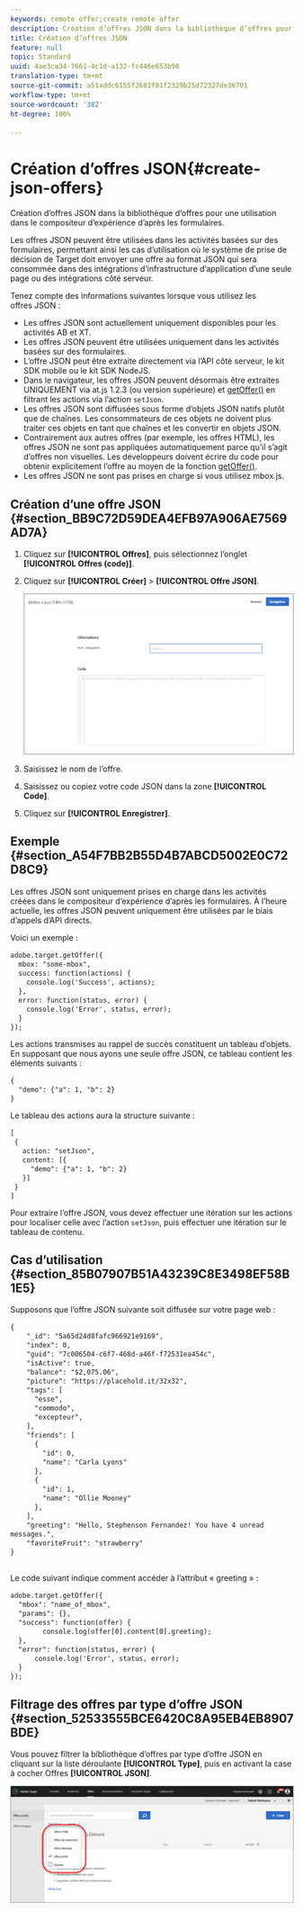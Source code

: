 ```yaml
---
keywords: remote offer;create remote offer
description: Création d’offres JSON dans la bibliothèque d’offres pour une utilisation dans le compositeur d’expérience d’après les formulaires.
title: Création d’offres JSON
feature: null
topic: Standard
uuid: 4ae3ca34-7661-4c1d-a132-fc446e653b90
translation-type: tm+mt
source-git-commit: a51addc6155f2681f01f2329b25d72327de36701
workflow-type: tm+mt
source-wordcount: '382'
ht-degree: 100%

---
```



# Création d’offres JSON{#create-json-offers}

Création d’offres JSON dans la bibliothèque d’offres pour une utilisation dans le compositeur d’expérience d’après les formulaires.

Les offres JSON peuvent être utilisées dans les activités basées sur des formulaires, permettant ainsi les cas d’utilisation où le système de prise de décision de Target doit envoyer une offre au format JSON qui sera consommée dans des intégrations d’infrastructure d’application d’une seule page ou des intégrations côté serveur.

Tenez compte des informations suivantes lorsque vous utilisez les offres JSON :

* Les offres JSON sont actuellement uniquement disponibles pour les activités AB et XT.
* Les offres JSON peuvent être utilisées uniquement dans les activités basées sur des formulaires.
* L’offre JSON peut être extraite directement via l’API côté serveur, le kit SDK mobile ou le kit SDK NodeJS.
* Dans le navigateur, les offres JSON peuvent désormais être extraites UNIQUEMENT via at.js 1.2.3 (ou version supérieure) et [getOffer()](/help/c-implementing-target/c-implementing-target-for-client-side-web/adobe-target-getoffer.md) en filtrant les actions via l’action `setJson`.
* Les offres JSON sont diffusées sous forme d’objets JSON natifs plutôt que de chaînes. Les consommateurs de ces objets ne doivent plus traiter ces objets en tant que chaînes et les convertir en objets JSON.
* Contrairement aux autres offres (par exemple, les offres HTML), les offres JSON ne sont pas appliquées automatiquement parce qu’il s’agit d’offres non visuelles. Les développeurs doivent écrire du code pour obtenir explicitement l’offre au moyen de la fonction [getOffer()](/help/c-implementing-target/c-implementing-target-for-client-side-web/adobe-target-getoffer.md).
* Les offres JSON ne sont pas prises en charge si vous utilisez mbox.js.

## Création d’une offre JSON {#section_BB9C72D59DEA4EFB97A906AE7569AD7A}

1. Cliquez sur **[!UICONTROL Offres]**, puis sélectionnez l’onglet **[!UICONTROL Offres (code)]**.
1. Cliquez sur **[!UICONTROL Créer]** > **[!UICONTROL Offre JSON]**.

   ![](assets/offer-json.png)

1. Saisissez le nom de l’offre.
1. Saisissez ou copiez votre code JSON dans la zone **[!UICONTROL Code]**.
1. Cliquez sur **[!UICONTROL Enregistrer]**.

## Exemple {#section_A54F7BB2B55D4B7ABCD5002E0C72D8C9}

Les offres JSON sont uniquement prises en charge dans les activités créées dans le compositeur d’expérience d’après les formulaires. À l’heure actuelle, les offres JSON peuvent uniquement être utilisées par le biais d’appels d’API directs.

Voici un exemple :

```
adobe.target.getOffer({ 
  mbox: "some-mbox", 
  success: function(actions) { 
    console.log('Success', actions); 
  }, 
  error: function(status, error) { 
    console.log('Error', status, error); 
  } 
});
```

Les actions transmises au rappel de succès constituent un tableau d’objets. En supposant que nous ayons une seule offre JSON, ce tableau contient les éléments suivants :

```
{ 
  "demo": {"a": 1, "b": 2} 
}
```

Le tableau des actions aura la structure suivante :

```
[ 
 { 
   action: "setJson", 
   content: [{ 
     "demo": {"a": 1, "b": 2} 
   }] 
 }  
]
```

Pour extraire l’offre JSON, vous devez effectuer une itération sur les actions pour localiser celle avec l’action `setJson`, puis effectuer une itération sur le tableau de contenu.

## Cas d’utilisation {#section_85B07907B51A43239C8E3498EF58B1E5}

Supposons que l’offre JSON suivante soit diffusée sur votre page web :

```
{ 
    "_id": "5a65d24d8fafc966921e9169", 
    "index": 0, 
    "guid": "7c006504-c6f7-468d-a46f-f72531ea454c", 
    "isActive": true, 
    "balance": "$2,075.06", 
    "picture": "https://placehold.it/32x32", 
    "tags": [ 
      "esse", 
      "commodo", 
      "excepteur", 
    ], 
    "friends": [ 
      { 
        "id": 0, 
        "name": "Carla Lyons" 
      }, 
      { 
        "id": 1, 
        "name": "Ollie Mooney" 
      }, 
    ], 
    "greeting": "Hello, Stephenson Fernandez! You have 4 unread messages.", 
    "favoriteFruit": "strawberry" 
} 
  
```

Le code suivant indique comment accéder à l’attribut « greeting » :

```
adobe.target.getOffer({   
  "mbox": "name_of_mbox", 
  "params": {}, 
  "success": function(offer) {           
        console.log(offer[0].content[0].greeting); 
  },   
  "error": function(status, error) {           
      console.log('Error', status, error); 
  } 
});
```

## Filtrage des offres par type d’offre JSON {#section_52533555BCE6420C8A95EB4EB8907BDE}

Vous pouvez filtrer la bibliothèque d’offres par type d’offre JSON en cliquant sur la liste déroulante **[!UICONTROL Type]**, puis en activant la case à cocher Offres **[!UICONTROL JSON]**.

![](assets/offer-json-filter.png)

